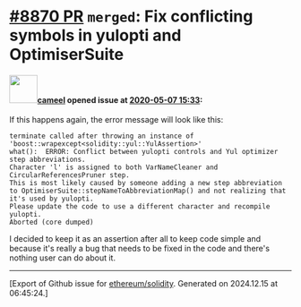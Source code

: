 # [\#8870 PR](https://github.com/ethereum/solidity/pull/8870) `merged`: Fix conflicting symbols in yulopti and OptimiserSuite

#### <img src="https://avatars.githubusercontent.com/u/137030?v=4" width="50">[cameel](https://github.com/cameel) opened issue at [2020-05-07 15:33](https://github.com/ethereum/solidity/pull/8870):

If this happens again, the error message will look like this:
```
terminate called after throwing an instance of 'boost::wrapexcept<solidity::yul::YulAssertion>'
what():  ERROR: Conflict between yulopti controls and Yul optimizer step abbreviations.
Character 'l' is assigned to both VarNameCleaner and CircularReferencesPruner step.
This is most likely caused by someone adding a new step abbreviation to OptimiserSuite::stepNameToAbbreviationMap() and not realizing that it's used by yulopti.
Please update the code to use a different character and recompile yulopti.
Aborted (core dumped)
```

I decided to keep it as an assertion after all to keep code simple and because it's really a bug that needs to be fixed in the code and there's nothing user can do about it.




-------------------------------------------------------------------------------



[Export of Github issue for [ethereum/solidity](https://github.com/ethereum/solidity). Generated on 2024.12.15 at 06:45:24.]
